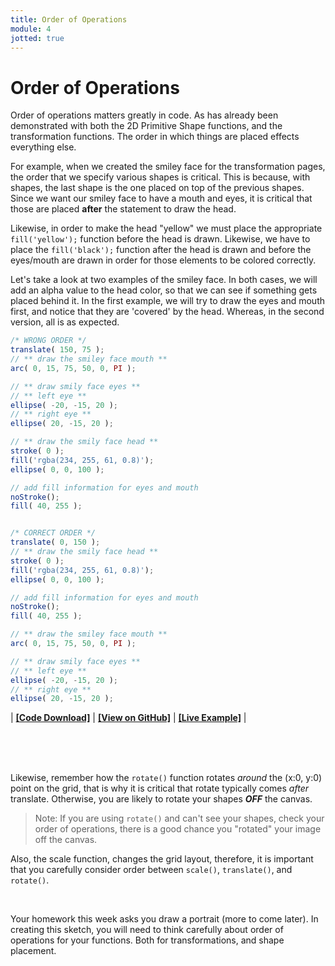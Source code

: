 ```yaml
---
title: Order of Operations
module: 4
jotted: true
---
```


# Order of Operations

Order of operations matters greatly in code. As has already been demonstrated with both the 2D Primitive Shape functions, and the transformation functions. The order in which things are placed effects everything else.

For example, when we created the smiley face for the transformation pages, the order that we specify various shapes is critical. This is because, with shapes, the last shape is the one placed on top of the previous shapes. Since we want our smiley face to have a mouth and eyes, it is critical that those are placed **after** the statement to draw the head.

Likewise, in order to make the head "yellow" we must place the appropriate `fill('yellow');` function before the head is drawn. Likewise, we have to place the `fill('black');` function after the head is drawn and before the eyes/mouth are drawn in order for those elements to be colored correctly.

Let's take a look at two examples of the smiley face. In both cases, we will add an alpha value to the head color, so that we can see if something gets placed behind it. In the first example, we will try to draw the eyes and mouth first, and notice that they are 'covered' by the head. Whereas, in the second version, all is as expected.

```js
/* WRONG ORDER */
translate( 150, 75 );
// ** draw the smiley face mouth **
arc( 0, 15, 75, 50, 0, PI );

// ** draw smily face eyes **
// ** left eye **
ellipse( -20, -15, 20 );
// ** right eye **
ellipse( 20, -15, 20 );

// ** draw the smily face head **
stroke( 0 );
fill('rgba(234, 255, 61, 0.8)');
ellipse( 0, 0, 100 );

// add fill information for eyes and mouth
noStroke();
fill( 40, 255 );


/* CORRECT ORDER */
translate( 0, 150 );
// ** draw the smily face head **
stroke( 0 );
fill('rgba(234, 255, 61, 0.8)');
ellipse( 0, 0, 100 );

// add fill information for eyes and mouth
noStroke();
fill( 40, 255 );

// ** draw the smiley face mouth **
arc( 0, 15, 75, 50, 0, PI );

// ** draw smily face eyes **
// ** left eye **
ellipse( -20, -15, 20 );
// ** right eye **
ellipse( 20, -15, 20 );
```

<div class="displayed_jotted_example">
    <div id="jotted-demo-1" class=""></div>
</div>
<script>
    new Jotted(document.querySelector("#jotted-demo-1"), {
    files: [
        {
            type: "js",
            url:"https://raw.githubusercontent.com/Montana-Media-Arts/120_CreativeCoding/master/lecture_code/04/14_order_smiley_01/sketch.js"
        },
        {
            type: "html",
            url:"../../../p5_resources/index.html"
    }],
    // plugins: [ "codemirror", "console" ]
    plugins: [ "codemirror" ]
});
</script>

| [**[Code Download]**](https://github.com/Montana-Media-Arts/120_CreativeCoding/raw/master/lecture_code/04/14_order_smiley_01/14_order_smiley_01.zip) | [**[View on GitHub]**](https://github.com/Montana-Media-Arts/120_CreativeCoding/raw/master/lecture_code/04/14_order_smiley_01/) | [**[Live Example]**](https://montana-media-arts.github.io/120_CreativeCoding/lecture_code/04/14_order_smiley_01/) |



<br />
<br />
<br />


Likewise, remember how the `rotate()` function rotates _around_ the (x:0, y:0) point on the grid, that is why it is critical that rotate typically comes _after_ translate. Otherwise, you are likely to rotate your shapes **_OFF_** the canvas.

> Note: If you are using `rotate()` and can't see your shapes, check your order of operations, there is a good chance you "rotated" your image off the canvas.

Also, the scale function, changes the grid layout, therefore, it is important that you carefully consider order between `scale()`, `translate()`, and `rotate()`.

<br />


Your homework this week asks you draw a portrait (more to come later). In creating this sketch, you will need to think carefully about order of operations for your functions. Both for transformations, and shape placement.
